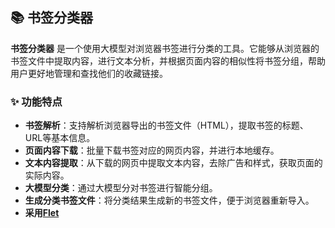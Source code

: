 ## 📚 书签分类器

**书签分类器** 是一个使用大模型对浏览器书签进行分类的工具。它能够从浏览器的书签文件中提取内容，进行文本分析，并根据页面内容的相似性将书签分组，帮助用户更好地管理和查找他们的收藏链接。

### ✨ 功能特点

- **书签解析**：支持解析浏览器导出的书签文件（HTML），提取书签的标题、URL等基本信息。
- **页面内容下载**：批量下载书签对应的网页内容，并进行本地缓存。
- **文本内容提取**：从下载的网页中提取文本内容，去除广告和样式，获取页面的实际内容。
- **大模型分类**：通过大模型分对书签进行智能分组。
- **生成分类书签文件**：将分类结果生成新的书签文件，便于浏览器重新导入。
- **采用[Flet](https://flet.dev/)**
